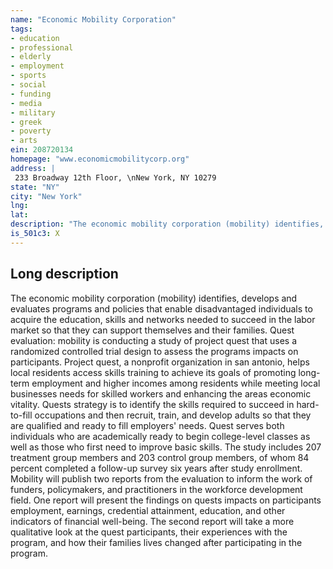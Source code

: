 ```yaml
---
name: "Economic Mobility Corporation"
tags:
- education
- professional
- elderly
- employment
- sports
- social
- funding
- media
- military
- greek
- poverty
- arts
ein: 208720134
homepage: "www.economicmobilitycorp.org"
address: |
 233 Broadway 12th Floor, \nNew York, NY 10279
state: "NY"
city: "New York"
lng: 
lat: 
description: "The economic mobility corporation (mobility) identifies, develops and evaluates programs and policies that enable disadvantaged individuals to acquire the education, skills and networks needed to succeed in the labor market. "
is_501c3: X
---
```


## Long description

The economic mobility corporation (mobility) identifies, develops and evaluates programs and policies that enable disadvantaged individuals to acquire the education, skills and networks needed to succeed in the labor market so that they can support themselves and their families. Quest evaluation: mobility is conducting a study of project quest that uses a randomized controlled trial design to assess the programs impacts on participants. Project quest, a nonprofit organization in san antonio, helps local residents access skills training to achieve its goals of promoting long-term employment and higher incomes among residents while meeting local businesses needs for skilled workers and enhancing the areas economic vitality. Quests strategy is to identify the skills required to succeed in hard-to-fill occupations and then recruit, train, and develop adults so that they are qualified and ready to fill employers' needs. Quest serves both individuals who are academically ready to begin college-level classes as well as those who first need to improve basic skills. The study includes 207 treatment group members and 203 control group members, of whom 84 percent completed a follow-up survey six years after study enrollment. Mobility will publish two reports from the evaluation to inform the work of funders, policymakers, and practitioners in the workforce development field. One report will present the findings on quests impacts on participants employment, earnings, credential attainment, education, and other indicators of financial well-being. The second report will take a more qualitative look at the quest participants, their experiences with the program, and how their families lives changed after participating in the program. 
